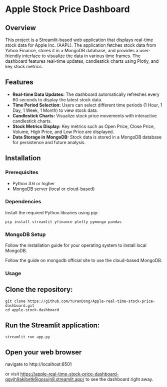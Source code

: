 # Apple Stock Price Dashboard

## Overview

This project is a Streamlit-based web application that displays real-time stock data for Apple Inc. (AAPL). The application fetches stock data from Yahoo Finance, stores it in a MongoDB database, and provides a user-friendly interface to visualize the data in various time frames. The dashboard features real-time updates, candlestick charts using Plotly, and key stock metrics.

## Features

- **Real-time Data Updates:** The dashboard automatically refreshes every 60 seconds to display the latest stock data.
- **Time Period Selection:** Users can select different time periods (1 Hour, 1 Day, 1 Week, 1 Month) to view stock data.
- **Candlestick Charts:** Visualize stock price movements with interactive candlestick charts.
- **Stock Metrics Display:** Key metrics such as Open Price, Close Price, Volume, High Price, and Low Price are displayed.
- **Data Storage in MongoDB:** Stock data is stored in a MongoDB database for persistence and future analysis.

## Installation

### Prerequisites

- Python 3.6 or higher
- MongoDB server (local or cloud-based)

### Dependencies

Install the required Python libraries using pip:

```
pip install streamlit yfinance plotly pymongo pandas
```

### MongoDB Setup

Follow the installation guide for your operating system to install local MongoDB.

Follow the guide on mongodb official site to use the cloud-based MongoDB.


### Usage

## Clone the repository:

```
git clone https://github.com/YuranDong/Apple-real-time-stock-price-dashboard.git
cd apple-stock-dashboard
```

## Run the Streamlit application:

```
streamlit run app.py
```

## Open your web browser
navigate to http://localhost:8501

or visit https://apple-real-time-stock-price-dashboard-qgvjh9akjbetk6igosujn8.streamlit.app/ to see the dashboard right away.
